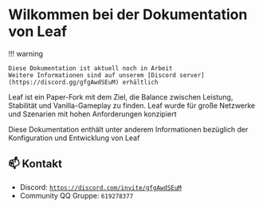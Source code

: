 # Wilkommen bei der Dokumentation von Leaf

!!! warning

    Diese Dokumentation ist aktuell noch in Arbeit
    Weitere Informationen sind auf unserem [Discord server](https://discord.gg/gfgAwdSEuM) erhältlich

Leaf ist ein Paper-Fork mit dem Ziel, die Balance zwischen Leistung, Stabilität und Vanilla-Gameplay zu finden. Leaf wurde für große Netzwerke und Szenarien mit hohen Anforderungen konzipiert

Diese Dokumentation enthält unter anderem Informationen bezüglich der Konfiguration und Entwicklung von Leaf

## 📫 Kontakt
- Discord: [`https://discord.com/invite/gfgAwdSEuM`](https://discord.com/invite/gfgAwdSEuM)
- Community QQ Gruppe: `619278377`
